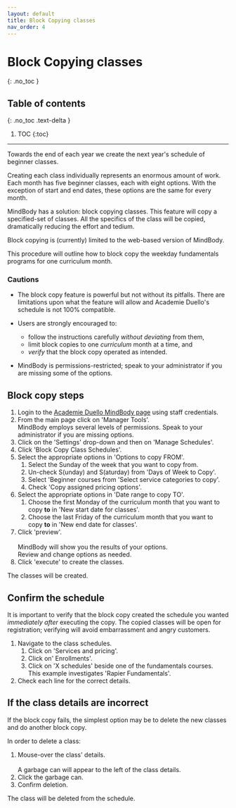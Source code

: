 ```yaml
---
layout: default
title: Block Copying classes 
nav_order: 4
---
```


# Block Copying classes
{: .no_toc }

## Table of contents
{: .no_toc .text-delta }

1. TOC
{:toc}

---
Towards the end of each year we create the next year's schedule of beginner classes.

Creating each class individually represents an enormous amount of work. Each month has five beginner classes, each with eight options. With the exception of start and end dates, these options are the same for every month.

MindBody has a solution: block copying classes. This feature will copy a specified-set of classes. All the specifics of the class will be copied, dramatically reducing the effort and tedium.

Block copying is (currently) limited to the web-based version of MindBody.

This procedure will outline how to block copy the weekday fundamentals programs for one curriculum month.

### Cautions

- The block copy feature is powerful but not without its pitfalls. There are limitations upon what the feature will allow and Academie Duello's schedule is not 100% compatible.

- Users are strongly encouraged to:
    - follow the instructions carefully _without deviating_ from them,
    - limit block copies to one _curriculum_ month at a time, and
    - _verify_ that the block copy operated as intended.

- MindBody is permissions-restricted; speak to your administrator if you are missing some of the options.

## Block copy steps

1. Login to the [Academie Duello MindBody page](https://clients.mindbodyonline.com/LoginLaunch?studioid=154406) using staff credentials.
2. From the main page click on 'Manager Tools'.  
MindBody employs several levels of permissions. Speak to your administrator if you are missing options.
3. Click on the 'Settings' drop-down and then on 'Manage Schedules'.
4. Click 'Block Copy Class Schedules'.
5. Select the appropriate options in 'Options to copy FROM'.
    1. Select the Sunday of the week that you want to copy from.
    2. Un-check S(unday) and S(aturday) from 'Days of Week to Copy'. 
    3. Select 'Beginner courses from 'Select service categories to copy'.
    4. Check 'Copy assigned pricing options'.
6. Select the appropriate options in 'Date range to copy TO'.
    1. Choose the first Monday of the curriculum month that you want to copy **to** in 'New start date for classes'.
    2. Choose the last Friday of the curriculum month that you want to copy **to** in 'New end date for classes'.
 7. Click 'preview'.  
 <br> MindBody will show you the results of your options.  
 Review and change options as needed.
 8. Click 'execute' to create the classes.
 
 The classes will be created.
 
 ## Confirm the schedule
 
 It is important to verify that the block copy created the schedule you wanted _immediately after_ executing the copy.
 The copied classes will be open for registration; verifying will avoid embarrassment and angry customers.

1. Navigate to the class schedules.
    1. Click on 'Services and pricing'.
    2. Click on' Enrollments'.
    3. Click on 'X schedules' beside one of the fundamentals courses.  
    This example investigates 'Rapier Fundamentals'.
2. Check each line for the correct details.

## If the class details are incorrect

If the block copy fails, the simplest option may be to delete the new classes and do another block copy.

In order to delete a class:
1. Mouse-over the class' details.  
<br>A garbage can will appear to the left of the class details.
2. Click the garbage can.
3. Confirm deletion.

The class will be deleted from the schedule.